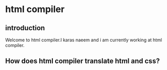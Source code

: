 # html compiler

## introduction

Welcome to html compiler.I karas naeem and 
i am currently working at html compiler.

## How does html compiler translate html and css?

